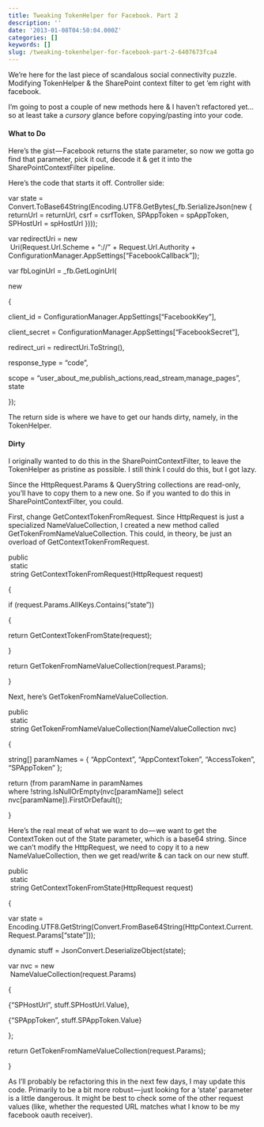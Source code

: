 ```yaml
---
title: Tweaking TokenHelper for Facebook. Part 2
description: ''
date: '2013-01-08T04:50:04.000Z'
categories: []
keywords: []
slug: /tweaking-tokenhelper-for-facebook-part-2-6407673fca4
---
```


We’re here for the last piece of scandalous social connectivity puzzle. Modifying TokenHelper & the SharePoint context filter to get ’em right with facebook.

I’m going to post a couple of new methods here & I haven’t refactored yet…so at least take a _cursory_ glance before copying/pasting into your code.

#### What to Do

Here’s the gist — Facebook returns the state parameter, so now we gotta go find that parameter, pick it out, decode it & get it into the SharePointContextFilter pipeline.

Here’s the code that starts it off. Controller side:

var state = Convert.ToBase64String(Encoding.UTF8.GetBytes(\_fb.SerializeJson(new { returnUrl = returnUrl, csrf = csrfToken, SPAppToken = spAppToken, SPHostUrl = spHostUrl })));

var redirectUri = new  
 Uri(Request.Url.Scheme + “://” + Request.Url.Authority + ConfigurationManager.AppSettings\[“FacebookCallback”\]);

var fbLoginUrl = \_fb.GetLoginUrl(

new

{

client\_id = ConfigurationManager.AppSettings\[“FacebookKey”\],

client\_secret = ConfigurationManager.AppSettings\[“FacebookSecret”\],

redirect\_uri = redirectUri.ToString(),

response\_type = “code”,

scope = “user\_about\_me,publish\_actions,read\_stream,manage\_pages”, state

});

The return side is where we have to get our hands dirty, namely, in the TokenHelper.

#### Dirty

I originally wanted to do this in the SharePointContextFilter, to leave the TokenHelper as pristine as possible. I still think I could do this, but I got lazy.

Since the HttpRequest.Params & QueryString collections are read-only, you’ll have to copy them to a new one. So if you wanted to do this in SharePointContextFilter, you could.

First, change GetContextTokenFromRequest. Since HttpRequest is just a specialized NameValueCollection, I created a new method called GetTokenFromNameValueCollection. This could, in theory, be just an overload of GetContextTokenFromRequest.

public  
 static  
 string GetContextTokenFromRequest(HttpRequest request)

{

if (request.Params.AllKeys.Contains(“state”))

{

return GetContextTokenFromState(request);

}

return GetTokenFromNameValueCollection(request.Params);

}

Next, here’s GetTokenFromNameValueCollection.

public  
 static  
 string GetTokenFromNameValueCollection(NameValueCollection nvc)

{

string\[\] paramNames = { “AppContext”, “AppContextToken”, “AccessToken”, “SPAppToken” };

return (from paramName in paramNames where !string.IsNullOrEmpty(nvc\[paramName\]) select nvc\[paramName\]).FirstOrDefault();

}

Here’s the real meat of what we want to do — we want to get the ContextToken out of the State parameter, which is a base64 string. Since we can’t modify the HttpRequest, we need to copy it to a new NameValueCollection, then we get read/write & can tack on our new stuff.

public  
 static  
 string GetContextTokenFromState(HttpRequest request)

{

var state = Encoding.UTF8.GetString(Convert.FromBase64String(HttpContext.Current.Request.Params\[“state”\]));

dynamic stuff = JsonConvert.DeserializeObject(state);

var nvc = new  
 NameValueCollection(request.Params)

{

{“SPHostUrl”, stuff.SPHostUrl.Value},

{“SPAppToken”, stuff.SPAppToken.Value}

};

return GetTokenFromNameValueCollection(request.Params);

}

As I’ll probably be refactoring this in the next few days, I may update this code. Primarily to be a bit more robust — just looking for a ‘state’ parameter is a little dangerous. It might be best to check some of the other request values (like, whether the requested URL matches what I know to be my facebook oauth receiver).